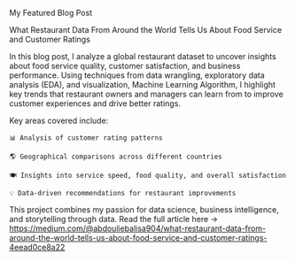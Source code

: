 My Featured Blog Post

What Restaurant Data From Around the World Tells Us About Food Service and Customer Ratings

In this blog post, I analyze a global restaurant dataset to uncover insights about food service quality, customer satisfaction, and business performance.
Using techniques from data wrangling, exploratory data analysis (EDA), and visualization, Machine Learning Algorithm, I highlight key trends that restaurant owners and managers can learn from to improve customer experiences and drive better ratings.

Key areas covered include:

    📊 Analysis of customer rating patterns

    🌎 Geographical comparisons across different countries

    🍽️ Insights into service speed, food quality, and overall satisfaction

    💡 Data-driven recommendations for restaurant improvements

This project combines my passion for data science, business intelligence, and storytelling through data.
Read the full article here →
https://medium.com/@abdouliebalisa904/what-restaurant-data-from-around-the-world-tells-us-about-food-service-and-customer-ratings-4eead0ce8a22
